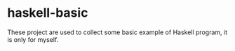 # haskell-basic
These project are used to collect some basic example of Haskell program, it is only for myself.
